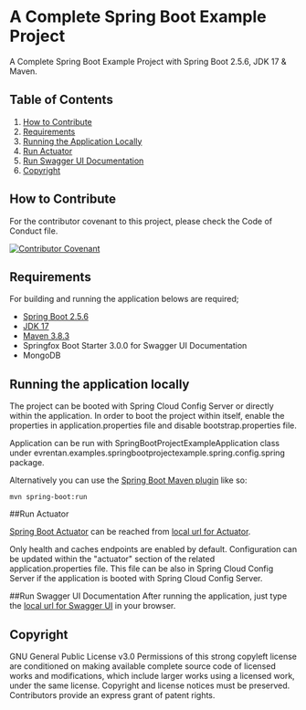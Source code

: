 # A Complete Spring Boot Example Project
A Complete Spring Boot Example Project with Spring Boot 2.5.6, JDK 17 & Maven.

## Table of Contents

1. [How to Contribute](#how-to-contribute)
2. [Requirements](#requirements)
3. [Running the Application Locally](#running-the-application-locally)
4. [Run Actuator](#run-actuator)
5. [Run Swagger UI Documentation](#run-swagger-ui-documentation)
6. [Copyright](#copyright)

## How to Contribute

For the contributor covenant to this project, please check the Code of Conduct file.

[![Contributor Covenant](https://img.shields.io/badge/Contributor%20Covenant-2.1-4baaaa.svg)](code_of_conduct.md)

## Requirements

For building and running the application belows are required;

- [Spring Boot 2.5.6](https://spring.io/blog/2021/10/21/spring-boot-2-5-6-is-now-available)
- [JDK 17](https://www.oracle.com/java/technologies/javase/jdk17-archive-downloads.html)
- [Maven 3.8.3](https://maven.apache.org)
- Springfox Boot Starter 3.0.0 for Swagger UI Documentation
- MongoDB

## Running the application locally

The project can be booted with Spring Cloud Config Server or directly within the application. In order to boot the project within itself, enable the properties in application.properties file and disable bootstrap.properties file.

Application can be run with SpringBootProjectExampleApplication class under evrentan.examples.springbootprojectexample.spring.config.spring package.

Alternatively you can use the [Spring Boot Maven plugin](https://docs.spring.io/spring-boot/docs/current/reference/html/build-tool-plugins-maven-plugin.html) like so:

```shell
mvn spring-boot:run
```

##Run Actuator

[Spring Boot Actuator](https://spring.io/guides/gs/actuator-service/) can be reached from [local url for Actuator](http://localhost:8081/actuator).

Only health and caches endpoints are enabled by default. Configuration can be updated within the "actuator" section of the related application.properties file. This file can be also in Spring Cloud Config Server if the application is booted with Spring Cloud Config Server.

##Run Swagger UI Documentation
After running the application, just type the  [local url for Swagger UI](http://localhost:8080/swagger-ui/index.html) in your browser.

## Copyright

GNU General Public License v3.0
Permissions of this strong copyleft license are conditioned on making available complete source code of licensed works and modifications, which include larger works using a licensed work, under the same license. Copyright and license notices must be preserved. Contributors provide an express grant of patent rights.
